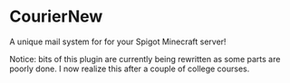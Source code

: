 # CourierNew
A unique mail system for for your Spigot Minecraft server!

Notice: bits of this plugin are currently being rewritten as some parts are poorly done. I now realize this after a couple of college courses.
